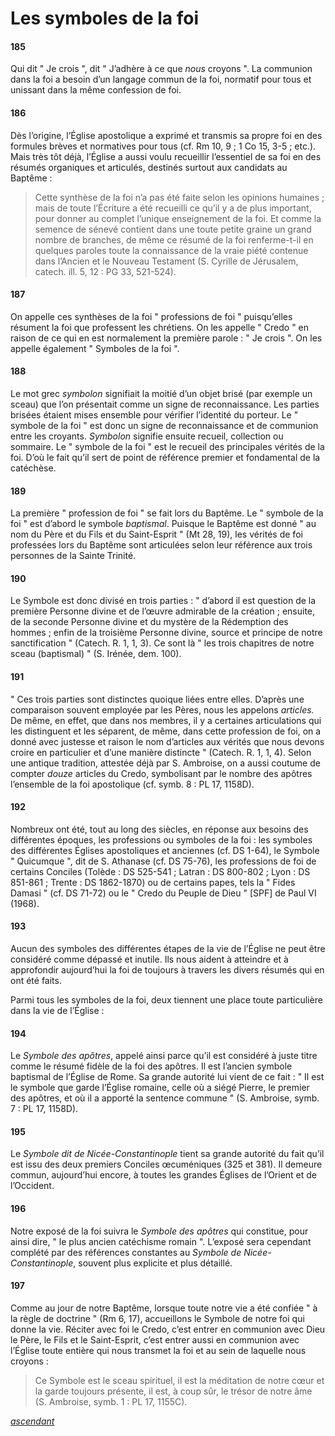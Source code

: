 # Les symboles de la foi

#### 185

Qui dit " Je crois ", dit " J’adhère à ce que _nous_ croyons ". La communion dans la foi a besoin d’un langage commun de la foi, normatif pour tous et unissant dans la même confession de foi.

#### 186

Dès l’origine, l’Église apostolique a exprimé et transmis sa propre foi en des formules brèves et normatives pour tous (cf. Rm 10, 9 ; 1 Co 15, 3-5 ; etc.). Mais très tôt déjà, l’Église a aussi voulu recueillir l’essentiel de sa foi en des résumés organiques et articulés, destinés surtout aux candidats au Baptême :

> Cette synthèse de la foi n’a pas été faite selon les opinions humaines ; mais de toute l’Écriture a été recueilli ce qu’il y a de plus important, pour donner au complet l’unique enseignement de la foi. Et comme la semence de sénevé contient dans une toute petite graine un grand nombre de branches, de même ce résumé de la foi renferme-t-il en quelques paroles toute la connaissance de la vraie piété contenue dans l’Ancien et le Nouveau Testament (S. Cyrille de Jérusalem, catech. ill. 5, 12 : PG 33, 521-524).

#### 187

On appelle ces synthèses de la foi " professions de foi " puisqu’elles résument la foi que professent les chrétiens. On les appelle " Credo " en raison de ce qui en est normalement la première parole : " Je crois ". On les appelle également " Symboles de la foi ".

#### 188

Le mot grec _symbolon_ signifiait la moitié d’un objet brisé (par exemple un sceau) que l’on présentait comme un signe de reconnaissance. Les parties brisées étaient mises ensemble pour vérifier l’identité du porteur. Le " symbole de la foi " est donc un signe de reconnaissance et de communion entre les croyants. _Symbolon_ signifie ensuite recueil, collection ou sommaire. Le " symbole de la foi " est le recueil des principales vérités de la foi. D’où le fait qu’il sert de point de référence premier et fondamental de la catéchèse.

#### 189

La première " profession de foi " se fait lors du Baptême. Le " symbole de la foi " est d’abord le symbole _baptismal_. Puisque le Baptême est donné " au nom du Père et du Fils et du Saint-Esprit " (Mt 28, 19), les vérités de foi professées lors du Baptême sont articulées selon leur référence aux trois personnes de la Sainte Trinité.

#### 190

Le Symbole est donc divisé en trois parties : " d’abord il est question de la première Personne divine et de l’œuvre admirable de la création ; ensuite, de la seconde Personne divine et du mystère de la Rédemption des hommes ; enfin de la troisième Personne divine, source et principe de notre sanctification " (Catech. R. 1, 1, 3). Ce sont là " les trois chapitres de notre sceau (baptismal) " (S. Irénée, dem. 100).

#### 191

" Ces trois parties sont distinctes quoique liées entre elles. D’après une comparaison souvent employée par les Pères, nous les appelons _articles._ De même, en effet, que dans nos membres, il y a certaines articulations qui les distinguent et les séparent, de même, dans cette profession de foi, on a donné avec justesse et raison le nom d’articles aux vérités que nous devons croire en particulier et d’une manière distincte " (Catech. R. 1, 1, 4). Selon une antique tradition, attestée déjà par S. Ambroise, on a aussi coutume de compter _douze_ articles du Credo, symbolisant par le nombre des apôtres l’ensemble de la foi apostolique (cf. symb. 8 : PL 17, 1158D).

#### 192

Nombreux ont été, tout au long des siècles, en réponse aux besoins des différentes époques, les professions ou symboles de la foi : les symboles des différentes Églises apostoliques et anciennes (cf. DS 1-64), le Symbole " Quicumque ", dit de S. Athanase (cf. DS 75-76), les professions de foi de certains Conciles (Tolède : DS 525-541 ; Latran : DS 800-802 ; Lyon : DS 851-861 ; Trente : DS 1862-1870) ou de certains papes, tels la " Fides Damasi " (cf. DS 71-72) ou le " Credo du Peuple de Dieu " \[SPF] de Paul VI (1968).

#### 193

Aucun des symboles des différentes étapes de la vie de l’Église ne peut être considéré comme dépassé et inutile. Ils nous aident à atteindre et à approfondir aujourd’hui la foi de toujours à travers les divers résumés qui en ont été faits.



Parmi tous les symboles de la foi, deux tiennent une place toute particulière dans la vie de l’Église :

#### 194

Le _Symbole des apôtres_, appelé ainsi parce qu’il est considéré à juste titre comme le résumé fidèle de la foi des apôtres. Il est l’ancien symbole baptismal de l’Église de Rome. Sa grande autorité lui vient de ce fait : " Il est le symbole que garde l’Église romaine, celle où a siégé Pierre, le premier des apôtres, et où il a apporté la sentence commune " (S. Ambroise, symb. 7 : PL 17, 1158D).

#### 195

Le _Symbole dit de Nicée-Constantinople_ tient sa grande autorité du fait qu’il est issu des deux premiers Conciles œcuméniques (325 et 381). Il demeure commun, aujourd’hui encore, à toutes les grandes Églises de l’Orient et de l’Occident.

#### 196

Notre exposé de la foi suivra le _Symbole des apôtres_ qui constitue, pour ainsi dire, " le plus ancien catéchisme romain ". L’exposé sera cependant complété par des références constantes au _Symbole de Nicée-Constantinople_, souvent plus explicite et plus détaillé.

#### 197

Comme au jour de notre Baptême, lorsque toute notre vie a été confiée " à la règle de doctrine " (Rm 6, 17), accueillons le Symbole de notre foi qui donne la vie. Réciter avec foi le Credo, c’est entrer en communion avec Dieu le Père, le Fils et le Saint-Esprit, c’est entrer aussi en communion avec l’Église toute entière qui nous transmet la foi et au sein de laquelle nous croyons :

> Ce Symbole est le sceau spirituel, il est la méditation de notre cœur et la garde toujours présente, il est, à coup sûr, le trésor de notre âme (S. Ambroise, symb. 1 : PL 17, 1155C).

[_ascendant_](./)
